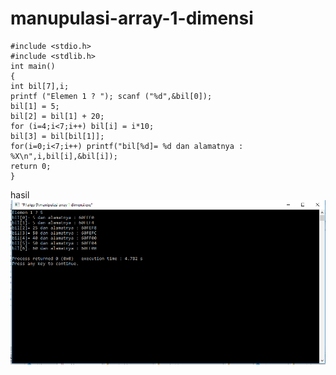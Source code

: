 # manupulasi-array-1-dimensi

    #include <stdio.h>
    #include <stdlib.h>
    int main()
    {
    int bil[7],i;
    printf ("Elemen 1 ? "); scanf ("%d",&bil[0]);
    bil[1] = 5;
    bil[2] = bil[1] + 20;
    for (i=4;i<7;i++) bil[i] = i*10;
    bil[3] = bil[bil[1]];
    for(i=0;i<7;i++) printf("bil[%d]= %d dan alamatnya : %X\n",i,bil[i],&bil[i]);
    return 0;
    }


hasil![img](https://github.com/Masdiaditia/manupulasi-array-1-dimensi/blob/master/9955.png?raw=true)
